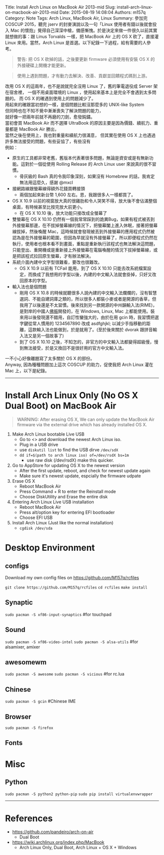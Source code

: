 Title: Install Arch Linux on MacBook Air 2013-mid
Slug: install-arch-linux-on-macbook-air-2013-mid
Date: 2015-08-19 14:08:04
Authors: m157q
Category: Note
Tags: Arch Linux, MacBook Air, Linux
Summary: 參加完 COSCUP 2015，聽完 jserv 的封麥演說以及一句「Linux 使用者有錢以後就會投入 Mac 的懷抱」覺得自己深深中槍，備感慚愧。於是決定來做一件很久以前其實就想做的事：跟 Linus Torvalds 一樣，把 MacBook Air 上的 OS X 砍了，直接灌 Linux 來用。當然，Arch Linux 是首選。以下紀錄一下過程，給有需要的人參考。

> 警告: 把 OS X 砍掉的話，之後要更新 firmware 必須使用有安裝 OS X 的外接硬碟上開機才能更新。

> 使用上遇到問題，才有動力去解決、改善、貢獻並回饋程式碼到上游。  

改用 OS X 的這兩年，也不是說就完全沒用 Linux 了，舊的筆電退役成 Server 架在宿舍裡，
一個不用桌面環境的 Linux ，使用起來基本上是完全不會遇到太多問題的。
而 OS X 的確遇到使用上的問題減少了。  
用起來的確跟當初想的一樣，是個問題比較沒那麼多的 UNIX-like System  
但同時也在不知不覺中漸漸喪失了解決問題的能力，  
就好像一把兩年前就不再磨的刀劍，愈發鈍鏽。  
當初會買 MacBook Air 而不選擇 UltraBook 的原因主要是因為價錢、續航力、重量都是 MacBook Air 勝出，  
當然之後在使用上，我也對重量和續航力很滿意，
但其實在使用 OS X 上也遇過許多無法接受的問題，有些妥協了，有些沒有  
例如：
+ 原生的工具都非常老舊，舊版本代表著很多問題，無論是資安或是有無新功能。這對於一個從使用 Rolling Release 的 Arch Linux user 來說真的很不習慣。    
    + 骨灰級的 Bash 真的令我印象深刻，如果沒有 Homebrew 的話，我肯定無法用這麼久，感謝 @mxcl
+ 接網路線跟螢幕線得額外花錢買轉接頭
    + 兩個加起來新台幣 1,600 左右。恩，我跟很多人一樣都買了。
+ OS X 10.9 以前的視窗放大真的很雞肋和令人哭笑不得，放大後不會佔滿整個桌面，有時候甚至比按完放大前更小。 
    + 在 OS X 10.10 後，放大功能只接改成全螢幕了
+ 雙螢幕在 OS X 10.10 仍然有一個我常常踩到的詭異Bug，如果有程式被丟到外接螢幕那邊，在不拔掉螢幕線的情況下，把螢幕闔上進入休眠，接著把螢幕線拔掉，然後喚醒 Mac，這時候就會發現被丟到外接螢幕的應用程式仍然被認為是在外接螢幕的範圍，但因為早就沒有外接螢幕了，所以即便程式仍然在執行，使用者也根本看不到畫面，重點是重新執行該程式也無法解決這問題，只能登出、重開機或是重新接上外接螢幕在電腦喚醒的情況下拔掉螢幕線，或是把該程式拉回原生螢幕，才有辦法解決。
+ 系統介面內建中文字型很難看，要改也很難改。
    + OS X 10.9 以前有 TCFail 能用，到了 OS X 10.10 只能去改系統檔案設定，而換成了我想用的字型以後，內建的中文輸入法就會掛掉，只好又改回原本的字型。
+ 輸入法也是個問題
    + 剛用 OS X 10.8 的時候就聽很多人說內建的中文輸入法爛爛的，沒有智慧選詞、不能自建詞庫之類的，所以很多人都裝小麥或者是開源的香草，但我用了以後還是不太習慣。後來找到另一款開源的中州韻輸入法(RIME)，是對岸的中國人[佛振](https://github.com/lotem)開發的，在 Windows, Linux, Mac 上都能使用。裝來用以後發現還不錯用，自訂性蠻強大的，由於在用 gcin 時，我習慣把選字鍵從常人慣用的 1234567890 改成 asdfghjkl; 以減少手指移動的距離，這款輸入法也能做到，於是就用了。(至於後來關於 dvorak 跟拼音輸入法又是另一個故事了)
    + 到了 OS X 10.10 之後，不知怎的，非官方的中文輸入法都變得超級慢，慢到無法接受，於是又換回不是很好用的官方中文輸入法。

一不小心好像離題寫了太多關於 OS X 的部份。  
Anyway, 因為種種問題加上這次 COSCUP 的助力，促使我把 Arch Linux 灌在 Mac 上，以下是紀錄。


---
# Install Arch Linux Only (No OS X Dual Boot) on MacBook Air
> WARNING: After erasing OS X, We can only update the MacBook Air firmware via the external drive which has already installed OS X.

1. Make Arch Linux bootable Live USB
    + Go to <> and download the newest Arch Linux iso.
    + Plug in a USB drive
    + use `diskutil list` to find the USB dirve `/dev/sdX`
    + `dd if=$(path to arch linux iso) of=/dev/rsdX bs=1m`
        + use raw disk (/dev/rsdX) make this quicker. 
2. Go to AppStore for updating OS X to the newest version
    + After the first update, reboot, and check for newest update again
    + Make sure it's newest update, espcially the firmware udpate
3. Erase OS X
    + Reboot MacBook Air
    + Press Command + R to enter the Reinstall mode 
    + Choose DiskUtility and Erase the entire disk
4. Entering Arch Linux Live USB installation
    + Reboot MacBook Air
    + Press alt/option key for entering EFI bootloader
    + Choose EFI USB
5. Install Arch Linux (Just like the normal installation)
    + `cgdisk /dev/sda`

# Desktop Environment
## configs
Download my own config files on <https://github.com/M157q/rcfiles>

`git clone https://github.com/M157q/rcfiles`
`cd rcfiles`
`make install`

## Synaptic
`sudo pacman -S xf86-input-synaptics`   #for touchpad

## Sound
`sudo pacman -S xf86-video-intel`
`sudo pacman -S alsa-utils` #for alsamixer, amixer

## awesomewm
`sudo pacman -S awesome`
`sudo pacman -S vicious`    #for rc.lua

## Chinese
`sudo pacman -S gcin`       #Chinese IME

## Browser
`sudo pacman -S firefox`

## Fonts

# Misc
## Python 
`sudo pacman -S python2 python-pip`
`sudo pip install virtualenvwrapper`


---

# References
+ <https://github.com/pandeiro/arch-on-air> 
    + Dual Boot
+ <https://wiki.archlinux.org/index.php/MacBook> 
    + Arch Linux Only, Dual Boot, Arch Linux + OS X + Windows
